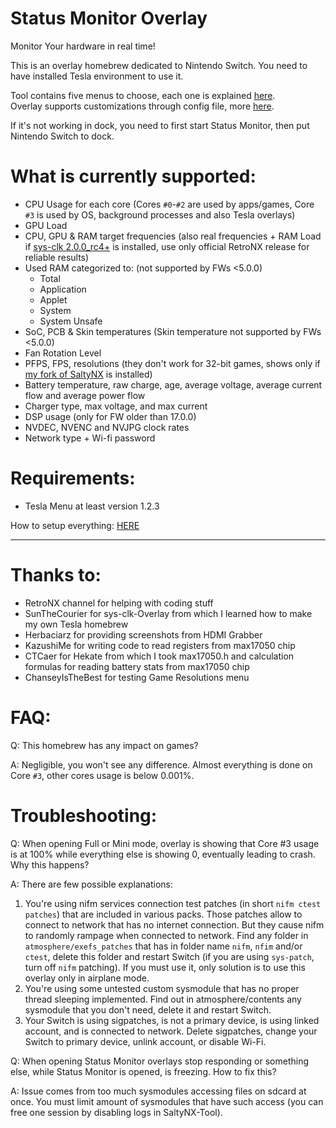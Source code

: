 # Status Monitor Overlay
Monitor Your hardware in real time!

This is an overlay homebrew dedicated to Nintendo Switch.
You need to have installed Tesla environment to use it.

Tool contains five menus to choose, each one is explained [here](/docs/modes.md).<br>
Overlay supports customizations through config file, more [here](/docs/config.md).

If it's not working in dock, you need to first start Status Monitor, then put Nintendo Switch to dock.

# What is currently supported:
- CPU Usage for each core (Cores `#0`-`#2` are used by apps/games, Core `#3` is used by OS, background processes and also Tesla overlays)
- GPU Load
- CPU, GPU & RAM target frequencies (also real frequencies + RAM Load if [sys-clk 2.0.0_rc4+](https://github.com/retronx-team/sys-clk/releases) is installed, use only official RetroNX release for reliable results)
- Used RAM categorized to: (not supported by FWs <5.0.0)
  - Total
  - Application
  - Applet
  - System
  - System Unsafe
- SoC, PCB & Skin temperatures (Skin temperature not supported by FWs <5.0.0)
- Fan Rotation Level
- PFPS, FPS, resolutions (they don't work for 32-bit games, shows only if [my fork of SaltyNX](https://github.com/masagrator/SaltyNX/releases) is installed)
- Battery temperature, raw charge, age, average voltage, average current flow and average power flow
- Charger type, max voltage, and max current
- DSP usage (only for FW older than 17.0.0)
- NVDEC, NVENC and NVJPG clock rates
- Network type + Wi-fi password

# Requirements:
- Tesla Menu at least version 1.2.3

How to setup everything: [HERE](https://gist.github.com/masagrator/65fcbd5ad09243399268d145aaab899b)

---

# Thanks to:
- RetroNX channel for helping with coding stuff
- SunTheCourier for sys-clk-Overlay from which I learned how to make my own Tesla homebrew
- Herbaciarz for providing screenshots from HDMI Grabber
- KazushiMe for writing code to read registers from max17050 chip
- CTCaer for Hekate from which I took max17050.h and calculation formulas for reading battery stats from max17050 chip
- ChanseyIsTheBest for testing Game Resolutions menu

# FAQ:
Q: This homebrew has any impact on games?

A: Negligible, you won't see any difference. Almost everything is done on Core `#3`, other cores usage is below 0.001%.

# Troubleshooting:

Q: When opening Full or Mini mode, overlay is showing that Core #3 usage is at 100% while everything else is showing 0, eventually leading to crash. Why this happens?

A: There are few possible explanations: 
1. You're using nifm services connection test patches (in short `nifm ctest patches`) that are included in various packs. Those patches allow to connect to network that has no internet connection. But they cause nifm to randomly rampage when connected to network. Find any folder in `atmosphere/exefs_patches` that has in folder name `nifm`, `nfim` and/or `ctest`, delete this folder and restart Switch (if you are using `sys-patch`, turn off `nifm` patching). If you must use it, only solution is to use this overlay only in airplane mode.
2. You're using some untested custom sysmodule that has no proper thread sleeping implemented. Find out in atmosphere/contents any sysmodule that you don't need, delete it and restart Switch.
3. Your Switch is using sigpatches, is not a primary device, is using linked account, and is connected to network. Delete sigpatches, change your Switch to primary device, unlink account, or disable Wi-Fi. 

Q: When opening Status Monitor overlays stop responding or something else, while Status Monitor is opened, is freezing. How to fix this?

A: Issue comes from too much sysmodules accessing files on sdcard at once. You must limit amount of sysmodules that have such access (you can free one session by disabling logs in SaltyNX-Tool).
